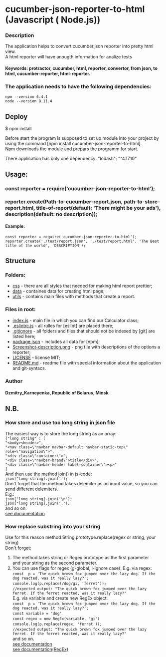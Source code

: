 # cucumber-json-reporter-to-html (Javascript ( Node.js))

### Description 
The application helps to convert cucumber.json reporter into pretty html view.<br>
A html reporter will have anougth information for analize tests<br>

#### Keywords: protractor, cucumber, html, reporter, convertor, from json, to html, cucumber-reporter, html-reporter.
 
### The application needs to have the following dependencies:

    npm --version 6.4.1
    node --version 8.11.4

## Deploy
$ npm install

Before start the program is supposed to set up module into your project by using the command [npm install cucumber-json-reporter-to-html].<br>
Npm downloads the module and prepars the programm for start.<br>

There application has only one dependency: "lodash": "^4.17.10"

## Usage:

 ### const reporter = require('cucumber-json-reporter-to-html');<br>
 ### reporter.create(Path-to-cucumber-report.json, path-to-store-report.html, title-of-report(default: 'There might be your ads'), description(default: no description));
 
 #### Example:
 `const reporter = require('cucumber-json-reporter-to-html');`
 `reporter.create('./test/report.json', './test/report.html', 'The Best title of the world', 'DESCRIPTION');`

## Structure 
### Folders:

- [css](https://github.com/KarneyenkaDzmitry/cucumber-json-reporter-to-html/tree/master/css) - there are all styles that needed for making html report prettier;
- [data](https://github.com/KarneyenkaDzmitry/cucumber-json-reporter-to-html/tree/master/data) - containes data for creating html page;
- [utils](https://github.com/KarneyenkaDzmitry/cucumber-json-reporter-to-html/tree/master/utils) - contains main files with methods that create a report.

### Files in root:

- [index.js](https://github.com/KarneyenkaDzmitry/cucumber-json-reporter-to-html/blob/master/index.js) - main file in which you can find our Calculator class;
- [.eslintrc.js](https://github.com/KarneyenkaDzmitry/cucumber-json-reporter-to-html/blob/master/.eslintrc.js) - all rulles for [eslint] are placed there;
- [.gitignore](https://github.com/KarneyenkaDzmitry/cucumber-json-reporter-to-html/blob/master/.gitignore) -  all folders and files that should not be indexed by [git] are listed here;
- [package.json](https://github.com/KarneyenkaDzmitry/cucumber-json-reporter-to-html/blob/master/package.json) - includes all data for [npm];
- [Screenshot-description.png](https://github.com/KarneyenkaDzmitry/cucumber-json-reporter-to-html/blob/master/Screenshot-description.png) - png file with descriptions of the options a reporter;
- [LICENSE](https://github.com/KarneyenkaDzmitry/cucumber-json-reporter-to-html/blob/master/LICENSE) - license MIT;
- [README.md](https://github.com/KarneyenkaDzmitry/cucumber-json-reporter-to-html/blob/master/README.md) - readme file with special information about the application and git-syntacs. 

### Author
#### Dzmitry_Karneyenka, Republic of Belarus, Minsk

## N.B.
### How store and use too long string in json file 
The easiest way is to store the long string as an array:<br>
`{"long string" : [`<br>
            `"<body><header>",`<br>
            `"<nav class=\"navbar navbar-default navbar-static-top\" role=\"navigation\">",`<br>
            `"<div class=\"container\">",`<br>
            `"<div class=\"navbar-brand\">title</div>",`<br>
            `"<div class=\"navbar-header label-container\"><p>"`<br>
`]`<br>
And then use the method join() in js-code:<br>
`json["long string].join('');`<br>
Don't forget that the method takes delemiter as an input value, so you can send different delemiters.<br>
E.g.:<br>
`json["long string].join('\n');`<br>
`json["long string].join(',');`<br>
and so on.<br>
[see documentation](https://developer.mozilla.org/ru/docs/Web/JavaScript/Reference/Global_Objects/Array/join)<br>

### How replace substring into your string 
Use for this reason method String.prototype.replace(regex or string, your string)<br>
Don't forget:
1. The method takes string or Regex.prototype as the first parameter<br>
and your string as the second parameter.<br>
2. You can use flags for regex (g-global, i-ignore case):
E.g. via regex:<br>
`const  p = 'The quick brown fox jumped over the lazy dog. If the dog reacted, was it really lazy?';`<br>
`console.log(p.replace(/dog/gi, 'ferret'));`<br>
`//expected output: "The quick brown fox jumped over the lazy ferret. If the ferret reacted, was it really lazy?"`<br>
E.g. via variable and create new RegEx object:<br> 
`const  p = 'The quick brown fox jumped over the lazy dog. If the dog reacted, was it really lazy?';`<br>
`const variable = 'dog'`<br>
`const regex = new RegEx(variable, 'gi')`<br>
`console.log(p.replace(regex, 'ferret'));`<br>
`//expected output: "The quick brown fox jumped over the lazy ferret. If the ferret reacted, was it really lazy?"`<br>
and so on.<br>
[see documentation](https://developer.mozilla.org/en-US/docs/Web/JavaScript/Reference/Global_Objects/String/replace)<br>
[see documentation(RegEx)](https://developer.mozilla.org/en-US/docs/Web/JavaScript/Reference/Global_Objects/RegExp)<br>